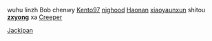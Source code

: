 wuhu
linzh
Bob
chenwy
[Kento97](https://github.com/Kento97)
[nighood](https://github.com/nighood)
[Haonan](https://github.com/Haonan-Zhang)
[xiaoyaunxun](https://github.com/xiaoyuanxun)
shitou
**[zxyong](https://github.com/ZxyongYo)** 
xa
[Creeper](https://github.com/creeperwater)

[Jackipan](https://github.com/Jackipan)